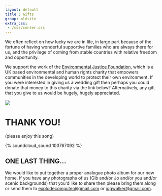```yaml
---
layout: default
title : Gifts
group: oldsite
extra_css:
 - /css/center.css
---
```


We often reflect on how lucky we are in life, in large part because of the fortune of having wonderful supportive families who are always there for us, and the privilege of coming from stable countries with relative freedom and opportunity.

We support the work of the [Environmental Justice Foundation](https://www.ejfoundation.org), which is a UK based environmental and human rights charity that empowers communities in the developing world to protect their own environment. If you were interested in giving us a wedding gift then perhaps you could donate that money to this charity via the link below? Alternatively, any gift that you give to us would be hugely, hugely appreciated.

<div class="jumbotron">
<a href="https://www.justgiving.com/gibandjo/">
<img align="center" src="http://dabuttonfactory.com/b.png?t=DONATE&f=Calibri-Bold&ts=18&tc=ffffff&it=png&c=0&bgt=unicolored&bgc=cc4646&hp=20&vp=11"></a>

<a href="/gifts/wishlist">
<img align="center" alt="" border="0" src="http://dabuttonfactory.com/b.png?t=GIFT&f=Calibri-Bold&ts=18&tc=ffffff&it=png&c=0&bgt=unicolored&bgc=7546cc&hp=34&vp=11"></a>
</div>

# THANK YOU!
(please enjoy this song)


{% soundcloud_sound 103767092 %}


## ONE LAST THING...

We would like to put together a proper analogue photo album for our new home. If you have any photographs of us (Gib and/or Jo and/or you and/or scenic backgrounds) that you'd like to share then please bring them along or send them to explodecomputer@gmail.com or jogwalker@gmail.com. 